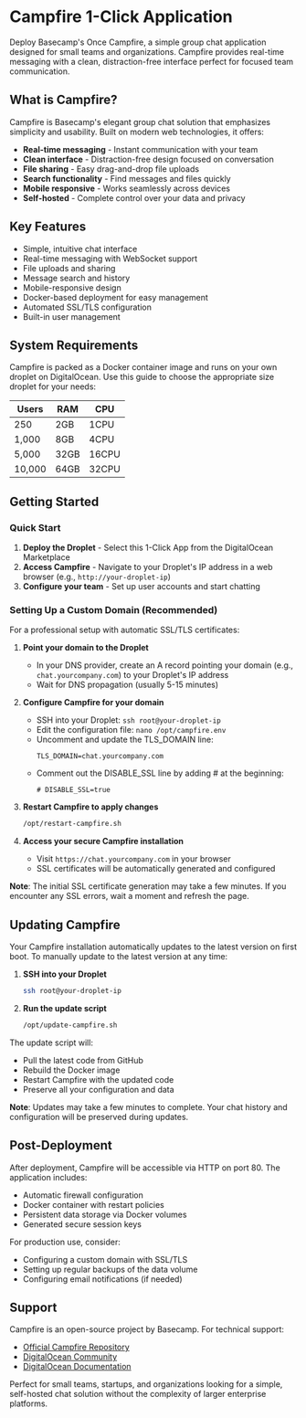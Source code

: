 # Campfire 1-Click Application

Deploy Basecamp's Once Campfire, a simple group chat application designed for small teams and organizations. Campfire provides real-time messaging with a clean, distraction-free interface perfect for focused team communication.

## What is Campfire?

Campfire is Basecamp's elegant group chat solution that emphasizes simplicity and usability. Built on modern web technologies, it offers:

- **Real-time messaging** - Instant communication with your team
- **Clean interface** - Distraction-free design focused on conversation
- **File sharing** - Easy drag-and-drop file uploads
- **Search functionality** - Find messages and files quickly
- **Mobile responsive** - Works seamlessly across devices
- **Self-hosted** - Complete control over your data and privacy

## Key Features

- Simple, intuitive chat interface
- Real-time messaging with WebSocket support
- File uploads and sharing
- Message search and history
- Mobile-responsive design
- Docker-based deployment for easy management
- Automated SSL/TLS configuration
- Built-in user management

## System Requirements

Campfire is packed as a Docker container image and runs on your own droplet on DigitalOcean.  Use this guide to choose the appropriate size droplet for your needs:

| Users | RAM | CPU |
|-------|-----|-----|
| 250 | 2GB | 1CPU |
| 1,000 | 8GB | 4CPU |
| 5,000 | 32GB | 16CPU |
| 10,000 | 64GB | 32CPU |

## Getting Started

### Quick Start
1. **Deploy the Droplet** - Select this 1-Click App from the DigitalOcean Marketplace
2. **Access Campfire** - Navigate to your Droplet's IP address in a web browser (e.g., `http://your-droplet-ip`)
3. **Configure your team** - Set up user accounts and start chatting

### Setting Up a Custom Domain (Recommended)
For a professional setup with automatic SSL/TLS certificates:

1. **Point your domain to the Droplet**
   - In your DNS provider, create an A record pointing your domain (e.g., `chat.yourcompany.com`) to your Droplet's IP address
   - Wait for DNS propagation (usually 5-15 minutes)

2. **Configure Campfire for your domain**
   - SSH into your Droplet: `ssh root@your-droplet-ip`
   - Edit the configuration file: `nano /opt/campfire.env`
   - Uncomment and update the TLS_DOMAIN line:
     ```
     TLS_DOMAIN=chat.yourcompany.com
     ```
   - Comment out the DISABLE_SSL line by adding # at the beginning:
     ```
     # DISABLE_SSL=true
     ```

3. **Restart Campfire to apply changes**
   ```bash
   /opt/restart-campfire.sh
   ```

4. **Access your secure Campfire installation**
   - Visit `https://chat.yourcompany.com` in your browser
   - SSL certificates will be automatically generated and configured

**Note**: The initial SSL certificate generation may take a few minutes. If you encounter any SSL errors, wait a moment and refresh the page.

## Updating Campfire

Your Campfire installation automatically updates to the latest version on first boot. To manually update to the latest version at any time:

1. **SSH into your Droplet**
   ```bash
   ssh root@your-droplet-ip
   ```

2. **Run the update script**
   ```bash
   /opt/update-campfire.sh
   ```

The update script will:
- Pull the latest code from GitHub
- Rebuild the Docker image
- Restart Campfire with the updated code
- Preserve all your configuration and data

**Note**: Updates may take a few minutes to complete. Your chat history and configuration will be preserved during updates.

## Post-Deployment

After deployment, Campfire will be accessible via HTTP on port 80. The application includes:

- Automatic firewall configuration
- Docker container with restart policies
- Persistent data storage via Docker volumes
- Generated secure session keys

For production use, consider:
- Configuring a custom domain with SSL/TLS
- Setting up regular backups of the data volume
- Configuring email notifications (if needed)

## Support

Campfire is an open-source project by Basecamp. For technical support:
- [Official Campfire Repository](https://github.com/basecamp/once-campfire)
- [DigitalOcean Community](https://www.digitalocean.com/community)
- [DigitalOcean Documentation](https://docs.digitalocean.com/)

Perfect for small teams, startups, and organizations looking for a simple, self-hosted chat solution without the complexity of larger enterprise platforms.